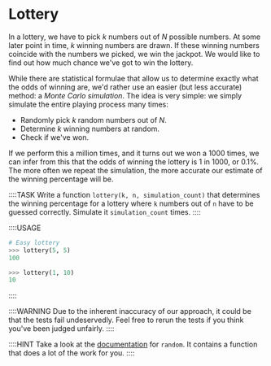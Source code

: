 # Lottery

In a lottery, we have to pick $k$ numbers out of $N$ possible numbers.
At some later point in time, $k$ winning numbers are drawn.
If these winning numbers coincide with the numbers we picked, we win the jackpot.
We would like to find out how much chance we've got to win the lottery.

While there are statistical formulae that allow us to determine exactly what the odds of winning are, we'd rather use an easier (but less accurate) method: a *Monte Carlo simulation*.
The idea is very simple: we simply simulate the entire playing process many times:

* Randomly pick $k$ random numbers out of $N$.
* Determine $k$ winning numbers at random.
* Check if we've won.

If we perform this a million times, and it turns out we won a 1000 times, we can infer from this that the odds of winning the lottery is 1 in 1000, or 0.1%.
The more often we repeat the simulation, the more accurate our estimate of the winning percentage will be.

::::TASK
Write a function `lottery(k, n, simulation_count)` that determines the winning percentage for a lottery where `k` numbers out of `n` have to be guessed correctly.
Simulate it `simulation_count` times.
::::

::::USAGE

```python
# Easy lottery
>>> lottery(5, 5)
100

>>> lottery(1, 10)
10
```

::::

::::WARNING
Due to the inherent inaccuracy of our approach, it could be that the tests fail undeservedly.
Feel free to rerun the tests if you think you've been judged unfairly.
::::

::::HINT
Take a look at the [documentation](https://python.readthedocs.io/en/stable/library/random.html) for `random`.
It contains a function that does a lot of the work for you.
::::
